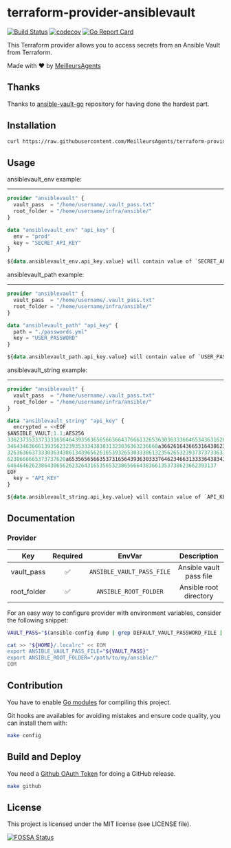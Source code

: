 # terraform-provider-ansiblevault

[![Build Status](https://travis-ci.org/MeilleursAgents/terraform-provider-ansiblevault.svg?branch=master)](https://travis-ci.org/MeilleursAgents/terraform-provider-ansiblevault)
[![codecov](https://codecov.io/gh/MeilleursAgents/terraform-provider-ansiblevault/branch/master/graph/badge.svg)](https://codecov.io/gh/MeilleursAgents/terraform-provider-ansiblevault)
[![Go Report Card](https://goreportcard.com/badge/github.com/MeilleursAgents/terraform-provider-ansiblevault)](https://goreportcard.com/report/github.com/MeilleursAgents/terraform-provider-ansiblevault)

This Terraform provider allows you to access secrets from an Ansible Vault from Terraform.

Made with ❤️ by [MeilleursAgents](https://www.meilleursagents.com)

## Thanks

Thanks to [ansible-vault-go](https://github.com/sosedoff/ansible-vault-go) repository for having done the hardest part.

## Installation

```bash
curl https://raw.githubusercontent.com/MeilleursAgents/terraform-provider-ansiblevault/master/install.sh | bash
```

## Usage

ansiblevault_env example:

---

```tf
provider "ansiblevault" {
  vault_pass  = "/home/username/.vault_pass.txt"
  root_folder = "/home/username/infra/ansible/"
}

data "ansiblevault_env" "api_key" {
  env = "prod"
  key = "SECRET_API_KEY"
}

${data.ansiblevault_env.api_key.value} will contain value of `SECRET_API_KEY` stored in "/home/username/infra/ansible/group_vars/tag_prod/vault.yaml"
```

ansiblevault_path example:

---

```tf
provider "ansiblevault" {
  vault_pass  = "/home/username/.vault_pass.txt"
  root_folder = "/home/username/infra/ansible/"
}

data "ansiblevault_path" "api_key" {
  path = "./passwords.yml"
  key = "USER_PASSWORD"
}

${data.ansiblevault_path.api_key.value} will contain value of `USER_PASSWORD` stored in "/home/username/infra/ansible/passwords.yml"
```

ansiblevault_string example:

---

```tf
provider "ansiblevault" {
  vault_pass  = "/home/username/.vault_pass.txt"
  root_folder = "/home/username/infra/ansible/"
}

data "ansiblevault_string" "api_key" {
  encrypted = <<EOF
$ANSIBLE_VAULT;1.1;AES256
33623735333733316564643935636565663664376661326536303633366465343631626265303030
3464346366613935623239353334383831323036363236660a366261643665316438623431376135
32636366373330363438613439656261653932653033386132356265323937373733633834643432
6238666665373737620a653565656635373165643936303337646234663133336438343236363662
64646462623864306562623264316535653238656664383661353738623662393137
EOF
  key = "API_KEY"
}

${data.ansiblevault_string.api_key.value} will contain value of `API_KEY` pass in argument vault string.
```

## Documentation

### Provider

| Key | Required | EnvVar | Description |
|:--:|:--:|:--:|:--:|
| vault_pass | ✅ | `ANSIBLE_VAULT_PASS_FILE` | Ansible vault pass file |
| root_folder | ✅ | `ANSIBLE_ROOT_FOLDER` | Ansible root directory |

For an easy way to configure provider with environment variables, consider the following snippet:

```bash
VAULT_PASS="$(ansible-config dump | grep DEFAULT_VAULT_PASSWORD_FILE | awk '{print $3}')"

cat >> "${HOME}/.localrc" << EOM
export ANSIBLE_VAULT_PASS_FILE="${VAULT_PASS}"
export ANSIBLE_ROOT_FOLDER="/path/to/my/ansible/"
EOM
```

## Contribution

You have to enable [Go modules](https://github.com/golang/go/wiki/Modules) for compiling this project.

Git hooks are availables for avoiding mistakes and ensure code quality, you can install them with:

```bash
make config
```

## Build and Deploy

You need a [Github OAuth Token](https://github.com/settings/tokens/new) for doing a GitHub release.

```bash
make github
```

## License

This project is licensed under the MIT license (see LICENSE file).

[![FOSSA Status](https://app.fossa.com/api/projects/git%2Bgithub.com%2FMeilleursAgents%2Fterraform-provider-ansiblevault.svg?type=large)](https://app.fossa.com/projects/git%2Bgithub.com%2FMeilleursAgents%2Fterraform-provider-ansiblevault?ref=badge_large)
